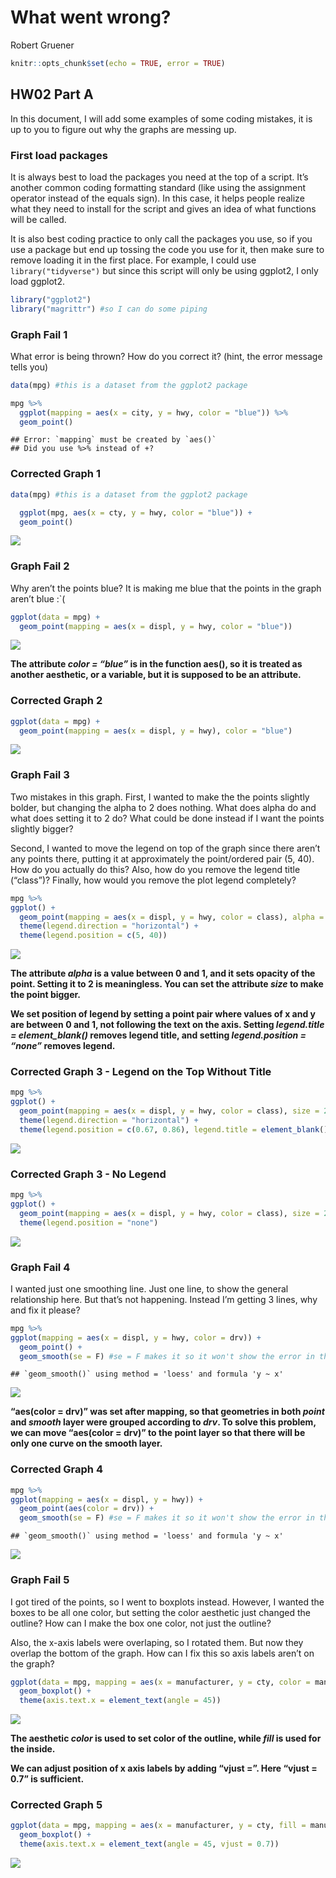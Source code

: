 What went wrong?
================
Robert Gruener

``` r
knitr::opts_chunk$set(echo = TRUE, error = TRUE)
```

## HW02 Part A

In this document, I will add some examples of some coding mistakes, it
is up to you to figure out why the graphs are messing up.

### First load packages

It is always best to load the packages you need at the top of a script.
It’s another common coding formatting standard (like using the
assignment operator instead of the equals sign). In this case, it helps
people realize what they need to install for the script and gives an
idea of what functions will be called.

It is also best coding practice to only call the packages you use, so if
you use a package but end up tossing the code you use for it, then make
sure to remove loading it in the first place. For example, I could use
`library("tidyverse")` but since this script will only be using ggplot2,
I only load ggplot2.

``` r
library("ggplot2")
library("magrittr") #so I can do some piping
```

### Graph Fail 1

What error is being thrown? How do you correct it? (hint, the error
message tells you)

``` r
data(mpg) #this is a dataset from the ggplot2 package

mpg %>% 
  ggplot(mapping = aes(x = city, y = hwy, color = "blue")) %>% 
  geom_point()
```

    ## Error: `mapping` must be created by `aes()`
    ## Did you use %>% instead of +?

### Corrected Graph 1

``` r
data(mpg) #this is a dataset from the ggplot2 package

  ggplot(mpg, aes(x = cty, y = hwy, color = "blue")) + 
  geom_point()
```

![](HW02_A_Graph-Fails_files/figure-gfm/unnamed-chunk-2-1.png)<!-- -->

### Graph Fail 2

Why aren’t the points blue? It is making me blue that the points in the
graph aren’t blue :\`(

``` r
ggplot(data = mpg) + 
  geom_point(mapping = aes(x = displ, y = hwy, color = "blue"))
```

![](HW02_A_Graph-Fails_files/figure-gfm/unnamed-chunk-3-1.png)<!-- -->

**The attribute *color = “blue”* is in the function aes(), so it is
treated as another aesthetic, or a variable, but it is supposed to be an
attribute.**

### Corrected Graph 2

``` r
ggplot(data = mpg) + 
  geom_point(mapping = aes(x = displ, y = hwy), color = "blue")
```

![](HW02_A_Graph-Fails_files/figure-gfm/unnamed-chunk-4-1.png)<!-- -->

### Graph Fail 3

Two mistakes in this graph. First, I wanted to make the the points
slightly bolder, but changing the alpha to 2 does nothing. What does
alpha do and what does setting it to 2 do? What could be done instead if
I want the points slightly bigger?

Second, I wanted to move the legend on top of the graph since there
aren’t any points there, putting it at approximately the point/ordered
pair (5, 40). How do you actually do this? Also, how do you remove the
legend title (“class”)? Finally, how would you remove the plot legend
completely?

``` r
mpg %>% 
ggplot() + 
  geom_point(mapping = aes(x = displ, y = hwy, color = class), alpha = 2) + 
  theme(legend.direction = "horizontal") + 
  theme(legend.position = c(5, 40))
```

![](HW02_A_Graph-Fails_files/figure-gfm/unnamed-chunk-5-1.png)<!-- -->

**The attribute *alpha* is a value between 0 and 1, and it sets opacity
of the point. Setting it to 2 is meaningless. You can set the attribute
*size* to make the point bigger.**

**We set position of legend by setting a point pair where values of x
and y are between 0 and 1, not following the text on the axis. Setting
*legend.title = element\_blank()* removes legend title, and setting
*legend.position = “none”* removes legend.**

### Corrected Graph 3 - Legend on the Top Without Title

``` r
mpg %>% 
ggplot() + 
  geom_point(mapping = aes(x = displ, y = hwy, color = class), size = 2) + 
  theme(legend.direction = "horizontal") + 
  theme(legend.position = c(0.67, 0.86), legend.title = element_blank())
```

![](HW02_A_Graph-Fails_files/figure-gfm/unnamed-chunk-6-1.png)<!-- -->

### Corrected Graph 3 - No Legend

``` r
mpg %>% 
ggplot() + 
  geom_point(mapping = aes(x = displ, y = hwy, color = class), size = 2) + 
  theme(legend.position = "none")
```

![](HW02_A_Graph-Fails_files/figure-gfm/unnamed-chunk-7-1.png)<!-- -->

### Graph Fail 4

I wanted just one smoothing line. Just one line, to show the general
relationship here. But that’s not happening. Instead I’m getting 3
lines, why and fix it please?

``` r
mpg %>% 
ggplot(mapping = aes(x = displ, y = hwy, color = drv)) + 
  geom_point() + 
  geom_smooth(se = F) #se = F makes it so it won't show the error in the line of fit
```

    ## `geom_smooth()` using method = 'loess' and formula 'y ~ x'

![](HW02_A_Graph-Fails_files/figure-gfm/unnamed-chunk-8-1.png)<!-- -->

**“aes(color = drv)” was set after mapping, so that geometries in both
*point* and *smooth* layer were grouped according to *drv*. To solve
this problem, we can move “aes(color = drv)” to the point layer so that
there will be only one curve on the smooth layer.**

### Corrected Graph 4

``` r
mpg %>% 
ggplot(mapping = aes(x = displ, y = hwy)) + 
  geom_point(aes(color = drv)) + 
  geom_smooth(se = F) #se = F makes it so it won't show the error in the line of fit
```

    ## `geom_smooth()` using method = 'loess' and formula 'y ~ x'

![](HW02_A_Graph-Fails_files/figure-gfm/unnamed-chunk-9-1.png)<!-- -->

### Graph Fail 5

I got tired of the points, so I went to boxplots instead. However, I
wanted the boxes to be all one color, but setting the color aesthetic
just changed the outline? How can I make the box one color, not just the
outline?

Also, the x-axis labels were overlaping, so I rotated them. But now they
overlap the bottom of the graph. How can I fix this so axis labels
aren’t on the graph?

``` r
ggplot(data = mpg, mapping = aes(x = manufacturer, y = cty, color = manufacturer)) + 
  geom_boxplot() + 
  theme(axis.text.x = element_text(angle = 45))
```

![](HW02_A_Graph-Fails_files/figure-gfm/unnamed-chunk-10-1.png)<!-- -->

**The aesthetic *color* is used to set color of the outline, while
*fill* is used for the inside.**

**We can adjust position of x axis labels by adding “vjust =”. Here
“vjust = 0.7” is sufficient.**

### Corrected Graph 5

``` r
ggplot(data = mpg, mapping = aes(x = manufacturer, y = cty, fill = manufacturer)) + 
  geom_boxplot() + 
  theme(axis.text.x = element_text(angle = 45, vjust = 0.7))
```

![](HW02_A_Graph-Fails_files/figure-gfm/unnamed-chunk-11-1.png)<!-- -->
